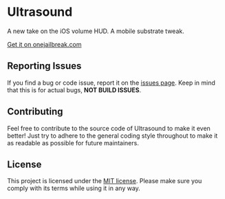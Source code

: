 # Ultrasound

A new take on the iOS volume HUD. A mobile substrate tweak.

[Get it on onejailbreak.com](https://onejailbreak.com/blog/ultrasound-tweak/)

## Reporting Issues

If you find a bug or code issue, report it on the [issues page](https://github.com/aydenp/Ultrasound/issues). Keep in mind that this is for actual bugs, **NOT BUILD ISSUES**.

## Contributing

Feel free to contribute to the source code of Ultrasound to make it even better! Just try to adhere to the general coding style throughout to make it as readable as possible for future maintainers.

## License

This project is licensed under the [MIT license](/LICENSE). Please make sure you comply with its terms while using it in any way.
